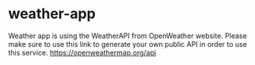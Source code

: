 # weather-app
Weather app is using the WeatherAPI from OpenWeather website.
Please make sure to use this link to generate your own public API in order to use this service.
https://openweathermap.org/api
